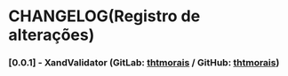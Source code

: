 ﻿# CHANGELOG(Registro de alterações)

### [0.0.1] - XandValidator (GitLab: [thtmorais](https://gitlab.com/thtmorais) / GitHub: [thtmorais](https://github.com/thtmorais))
